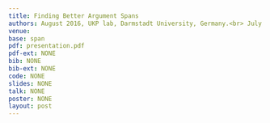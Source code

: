 ```yaml
---
title: Finding Better Argument Spans
authors: August 2016, UKP lab, Darmstadt University, Germany.<br> July 2016, University of Washington NLP seminar, Seattle, Washington.<br> July 2016, IBM Research Almaden, San Jose, California.
venue:
base: span
pdf: presentation.pdf
pdf-ext: NONE
bib: NONE
bib-ext: NONE
code: NONE
slides: NONE
talk: NONE
poster: NONE
layout: post
---
```

